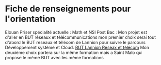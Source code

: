 # Fiche de renseignements pour l'orientation
Elouan Priser
spécialité actuelle : Math et NSI
Post Bac : Mon projet est d'aller en BUT réseaux et télécommunications
mon premier choix serai tout d'abord le BUT reseaux et télécom de Lannion pour suivre le parcours Développement système et Cloud. [BUT Lannion Reseax et télécom](https://formations.univ-rennes.fr/mention/bachelor-universitaire-de-technologie-mention-reseaux-et-telecommunications)
Mon deuxième choix portera sur la même formation mais a Saint Malo qui propose le même BUT avec les même formations

